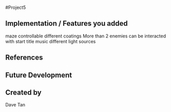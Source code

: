 #Project5
## Implementation / Features you added
maze
controllable
different coatings
More than 2 enemies can be interacted with
start title
music
different light sources

## References

## Future Development

## Created by
Dave Tan
